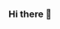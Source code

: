### Hi there 👋

<!--
**kj96/kj96** is a ✨ _special_ ✨ repository because its `README.md` (this file) appears on your GitHub profile.

Here are some ideas to get you started:

- 🔭 I’m currently working on Java services
- 🌱 I’m currently learning ML
- 👯 I’m looking to collaborate on APP dev
- 🤔 I’m looking for help with UI deve
- 💬 Ask me about anything
- 📫 How to reach me: karanjeet96@gmail.com
- ⚡ Fun fact: DONT STOP YET!
-->
